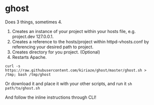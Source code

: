 ghost
=====

Does 3 things, sometimes 4.

1. Creates an instance of your project within your hosts file, e.g. project.dev 127.0.0.1.
2. Creates a reference to the hosts/project within httpd-vhosts.conf by referencing your desired path to project.
3. Creates directory for you project. (Optional)
4. Restarts Apache.

`curl -s https://raw.githubusercontent.com/kiriaze/ghost/master/ghost.sh > /tmp; bash /tmp/ghost`

Or download it and place it with your other scripts, and run it `sh path/to/ghost.sh`

And follow the inline instructions through CLI!